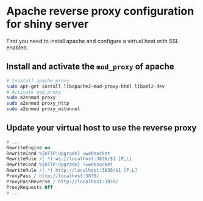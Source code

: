 # Apache reverse proxy configuration for shiny server

First you need to install apache and configure a virtual host with SSL enabled.

## Install and activate the `mod_proxy` of apache

```bash
# Insatall apache proxy
sudo apt-get install libapache2-mod-proxy-html libxml2-dev
# Activate mod_proxy
sudo a2enmod proxy
sudo a2enmod proxy_http
sudo a2enmod proxy_wstunnel
```

## Update your virtual host to use the reverse proxy

```apache
# ...
RewriteEngine on
RewriteCond %{HTTP:Upgrade} =websocket
RewriteRule /(.*) ws://localhost:3839/$1 [P,L]
RewriteCond %{HTTP:Upgrade} !=websocket
RewriteRule /(.*) http://localhost:3839/$1 [P,L]
ProxyPass / http://localhost:3839/
ProxyPassReverse / http://localhost:3839/
ProxyRequests Off
# ...
```
